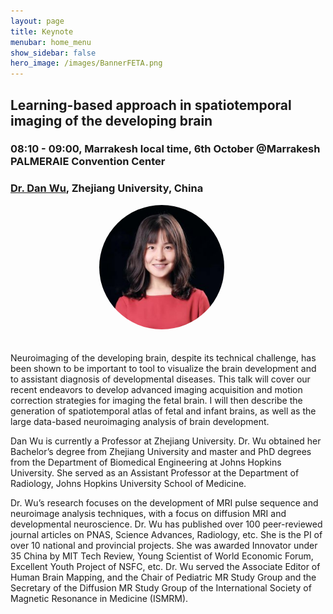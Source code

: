 ```yaml
---
layout: page
title: Keynote
menubar: home_menu
show_sidebar: false
hero_image: /images/BannerFETA.png
---
```



<h2 style="text-align: left;">Learning-based approach in spatiotemporal imaging of the developing brain</h2>

<h3 style="text-align: left;">
08:10 - 09:00, Marrakesh local time, 6th October @Marrakesh PALMERAIE Convention Center</h3>


### [Dr. Dan Wu](https://scholar.google.com/citations?user=qR3z0WoAAAAJ&hl=zh-CN), Zhejiang University, China
<div style="text-align:center;">
    <div style="display:inline-block; margin-right: 20px;">
        <img src="/images/danwu.png" alt="feta" style="width:200px;height:auto; border-radius: 50%; margin-bottom: 20px;">
    </div>

</div>




Neuroimaging of the developing brain, despite its technical challenge, has been shown to be important to tool to visualize the brain development and to assistant diagnosis of developmental diseases. This talk will cover our recent endeavors to develop advanced imaging acquisition and motion correction strategies for imaging the fetal brain. I will then describe the generation of spatiotemporal atlas of fetal and infant brains, as well as the large data-based neuroimaging analysis of brain development.

Dan Wu is currently a Professor at Zhejiang University. Dr. Wu obtained her Bachelor’s degree from Zhejiang University and master and PhD degrees from the Department of Biomedical Engineering at Johns Hopkins University. She served as an Assistant Professor at the Department of Radiology, Johns Hopkins University School of Medicine.

Dr. Wu’s research focuses on the development of MRI pulse sequence and neuroimage analysis techniques, with a focus on diffusion MRI and developmental neuroscience. Dr. Wu has published over 100 peer-reviewed journal articles on PNAS, Science Advances, Radiology, etc. She is the PI of over 10 national and provincial projects. She was awarded Innovator under 35 China by MIT Tech Review, Young Scientist of World Economic Forum, Excellent Youth Project of NSFC, etc. Dr. Wu served the Associate Editor of Human Brain Mapping, and the Chair of Pediatric MR Study Group and the Secretary of the Diffusion MR Study Group of the International Society of Magnetic Resonance in Medicine (ISMRM).